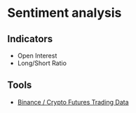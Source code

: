 # Sentiment analysis

## Indicators

- Open Interest
- Long/Short Ratio

## Tools

- [Binance / Crypto Futures Trading Data](https://binance.com/en/futures/funding-history/4)
